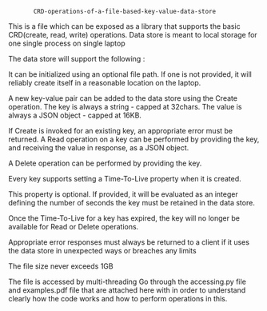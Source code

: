            CRD-operations-of-a-file-based-key-value-data-store
This is a file which can be exposed as a library that supports the basic 
CRD(create, read, write) operations. Data store is meant to local storage
 for one single process on single laptop

The data store will support the following :

It can be initialized using an optional file path. If one is not provided, 
it will reliably create itself in a reasonable location on the laptop.

A new key-value pair can be added to the data store using the Create operation. 
The key is always a string - capped at 32chars. The value is always 
a JSON object - capped at 16KB.

If Create is invoked for an existing key, an appropriate error must be returned.
A Read operation on a key can be performed by providing the key, and receiving
 the value in response, as a JSON object.
 
A Delete operation can be performed by providing the key.

Every key supports setting a Time-To-Live property when it is created.

This property is optional. If provided, it will be evaluated as an integer
defining the number of seconds the key must be retained in the data store.

Once the Time-To-Live for a key has expired, the key will no longer be 
available for Read or Delete operations.

Appropriate error responses must always be returned to a client if it uses the data 
store in unexpected ways or breaches any limits

The file size never exceeds 1GB

The file is accessed by multi-threading
Go through the accessing.py file and examples.pdf file that are attached here with 
in order to understand clearly how the code works and how to perform operations in this.

